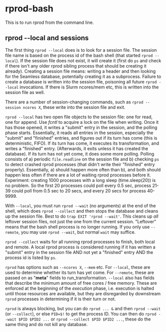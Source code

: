 # rprod-bash

This is to run rprod from the command line.

## rprod --local and sessions

The first thing `rprod --local` does is to look for a session file. The session file name is based on the process id of the bash shell (that started `rprod --local`). If the session file does not exist, it will create it (first do `ps` and check if there isn't any older rprod sibling process that should be creating it already). Creating a session file means: writing a header and then looking for the Seamless database, potentially creating it as a subprocess. Failure to create a database is written into the session file, poisoning all future `rprod --local` invocations. If there is Slurm ncores/mem etc, this is written into the session file as well.

There are a number of session-changing commands, such as `rprod --session ncores X`, these write into the session file and exit.

`rprod --local` has two open file objects to the session file: one for read, one for append. Use *fcntl* to acquire a lock on the file when writing.
Once it has those opened, it writes a "submit" entry in the session, and the polling phase starts. Essentially, it reads all entries in the session, especially the "submit" and "finished" entries, and figures out if its turn has come (this is deterministic, FIFO). If its turn has come, it executes its transformation, and writes a "finished" entry. (Afterwards, it exits unless it has created the database). If its turn has not yet come, it does some more polling. Polling consists of a) periodic `file.readline` on the session file and b) checking `ps` to detect crashed rprod processes (that didn't write their "finished" entry properly). Essentially, a) should happen more often than b), and both should happen less often if there are a lot of waiting rprod processes before it. Experiment: creating 1000 processes with a long sleep (time.sleep(20)) is no problem. So the first 20 processes could poll every 0.5 sec, process 21-39 could poll from 0.5 sec to 20 secs, and every 20 secs for process 40-9999.

With `--local`, you must run `rprod --wait` (no arguments) at the end of the shell, which does `rprod --collect` and then stops the database and cleans up the session file. Best to do `trap EXIT 'rprod --wait'`. This cleans up *all* leftover session files, not just the one from the current session. "Leftover" means that the bash shell process is no longer running.
If you only use `--remote`, you may use `rprod --wait`, but normal `wait` may suffice.

`rprod --collect` waits for all running rprod processes to finish, both local and remote. A local rprod process is considered running if it has written a "submit" entry in the session file AND not yet a "finished" entry AND the process id is listed by `ps`.

`rprod` has options such as `--ncores X`, `--mem` etc. For `--local`, these are used to determine whether its turn has yet come. For `--remote`, these are passed on as "__meta__" fields to run_transformation. `--local` also has fields that describe the minimum amount of free cores / free memory. These are enforced at the beginning of the *execution* phase, i.e. execution is halted until those resources are available, but they are disregarded by downstream `rprod` processes in determining if it is their turn or not.

`rprod` is always blocking, but you can do `rprod ... &` and then `rprod --wait` (or `--collect`), or else `PID=$!` to get the process ID. You can then do `rprod --wait $PID $PID2 ...` or `rprod --collect $PID $PID2 ...`, these do the same thing and do not kill any database.